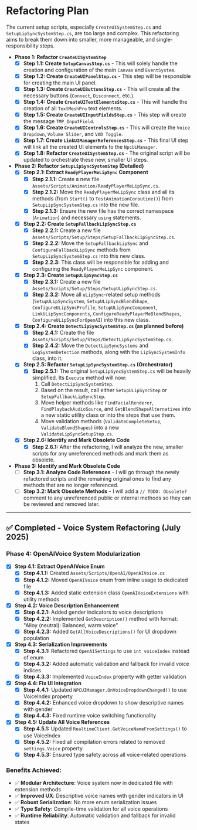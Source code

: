 # Refactoring Plan

The current setup scripts, especially `CreateUISystemStep.cs` and `SetupLipSyncSystemStep.cs`, are too large and complex. This refactoring aims to break them down into smaller, more manageable, and single-responsibility steps.

- **Phase 1: Refactor `CreateUISystemStep`**
    - [x] **Step 1.1: Create `SetupCanvasStep.cs`** - This will solely handle the creation and configuration of the main `Canvas` and `EventSystem`.
    - [x] **Step 1.2: Create `CreateUIPanelStep.cs`** - This step will be responsible for creating the main UI panel.
    - [x] **Step 1.3: Create `CreateUIButtonsStep.cs`** - This will create all the necessary buttons (`Connect`, `Disconnect`, etc.).
    - [x] **Step 1.4: Create `CreateUITextElementsStep.cs`** - This will handle the creation of all `TextMeshPro` text elements.
    - [x] **Step 1.5: Create `CreateUIInputFieldsStep.cs`** - This step will create the message `TMP_InputField`.
    - [x] **Step 1.6: Create `CreateUIControlsStep.cs`** - This will create the `Voice Dropdown`, `Volume Slider`, and `VAD Toggle`.
    - [x] **Step 1.7: Create `LinkUIManagerReferencesStep.cs`** - This final UI step will link all the created UI elements to the `NpcUiManager`.
    - [x] **Step 1.8: Refactor `CreateUISystemStep.cs`** - The original script will be updated to orchestrate these new, smaller UI steps.

- **Phase 2: Refactor `SetupLipSyncSystemStep` (Detailed)**
    - [x] **Step 2.1: Extract `ReadyPlayerMeLipSync` Component**
        - [x] **Step 2.1.1:** Create a new file `Assets/Scripts/Animation/ReadyPlayerMeLipSync.cs`.
        - [x] **Step 2.1.2:** Move the `ReadyPlayerMeLipSync` class and all its methods (from `Start()` to `TestAnimationCoroutine()`) from `SetupLipSyncSystemStep.cs` into the new file.
        - [x] **Step 2.1.3:** Ensure the new file has the correct namespace (`Animation`) and necessary `using` statements.
    - [x] **Step 2.2: Create `SetupFallbackLipSyncStep.cs`**
        - [x] **Step 2.2.1:** Create a new file `Assets/Scripts/Setup/Steps/SetupFallbackLipSyncStep.cs`.
        - [x] **Step 2.2.2:** Move the `SetupFallbackLipSync` and `ConfigureFallbackLipSync` methods from `SetupLipSyncSystemStep.cs` into this new class.
        - [x] **Step 2.2.3:** This class will be responsible for adding and configuring the `ReadyPlayerMeLipSync` component.
    - [x] **Step 2.3: Create `SetupULipSyncStep.cs`**
        - [x] **Step 2.3.1:** Create a new file `Assets/Scripts/Setup/Steps/SetupULipSyncStep.cs`.
        - [x] **Step 2.3.2:** Move all `uLipSync`-related setup methods (`SetupULipSyncSystem`, `SetupULipSyncBlendShape`, `ConfigureULipSyncProfile`, `SetupULipSyncComponent`, `LinkULipSyncComponents`, `ConfigureReadyPlayerMeBlendShapes`, `ConfigureULipSyncForOpenAI`) into this new class.
    - [x] **Step 2.4: Create `DetectLipSyncSystemStep.cs` (as planned before)**
        - [x] **Step 2.4.1:** Create the file `Assets/Scripts/Setup/Steps/DetectLipSyncSystemStep.cs`.
        - [x] **Step 2.4.2:** Move the `DetectLipSyncSystems` and `LogSystemDetection` methods, along with the `LipSyncSystemInfo` class, into it.
    - [x] **Step 2.5: Refactor `SetupLipSyncSystemStep.cs` (Orchestrator)**
        - [x] **Step 2.5.1:** The original `SetupLipSyncSystemStep.cs` will be heavily simplified. Its `Execute` method will now:
            1.  Call `DetectLipSyncSystemStep`.
            2.  Based on the result, call either `SetupULipSyncStep` or `SetupFallbackLipSyncStep`.
            3.  Move helper methods like `FindFacialRenderer`, `FindPlaybackAudioSource`, and `GetBlendShapeAlternatives` into a new static utility class or into the steps that use them.
            4.  Move validation methods (`ValidateCompleteSetup`, `ValidateBlendShapes`) into a new `ValidateLipSyncSetupStep.cs`.
    - [x] **Step 2.6: Identify and Mark Obsolete Code**
        - [x] **Step 2.6.1:** After the refactoring, I will analyze the new, smaller scripts for any unreferenced methods and mark them as obsolete.

- **Phase 3: Identify and Mark Obsolete Code**
    - [ ] **Step 3.1: Analyze Code References** - I will go through the newly refactored scripts and the remaining original ones to find any methods that are no longer referenced.
    - [ ] **Step 3.2: Mark Obsolete Methods** - I will add a `// TODO: Obsolete?` comment to any unreferenced public or internal methods so they can be reviewed and removed later.

---

## ✅ **Completed - Voice System Refactoring (July 2025)**

### **Phase 4: OpenAIVoice System Modularization**

- [x] **Step 4.1: Extract OpenAIVoice Enum**
    - [x] **Step 4.1.1:** Created `Assets/Scripts/OpenAI/OpenAIVoice.cs` 
    - [x] **Step 4.1.2:** Moved `OpenAIVoice` enum from inline usage to dedicated file
    - [x] **Step 4.1.3:** Added static extension class `OpenAIVoiceExtensions` with utility methods

- [x] **Step 4.2: Voice Description Enhancement**
    - [x] **Step 4.2.1:** Added gender indicators to voice descriptions
    - [x] **Step 4.2.2:** Implemented `GetDescription()` method with format: "Alloy (neutral): Balanced, warm voice"
    - [x] **Step 4.2.3:** Added `GetAllVoiceDescriptions()` for UI dropdown population

- [x] **Step 4.3: Serialization Improvements** 
    - [x] **Step 4.3.1:** Refactored `OpenAISettings` to use `int voiceIndex` instead of enum
    - [x] **Step 4.3.2:** Added automatic validation and fallback for invalid voice indices
    - [x] **Step 4.3.3:** Implemented `VoiceIndex` property with getter validation

- [x] **Step 4.4: Fix UI Integration**
    - [x] **Step 4.4.1:** Updated `NPCUIManager.OnVoiceDropdownChanged()` to use VoiceIndex property
    - [x] **Step 4.4.2:** Enhanced voice dropdown to show descriptive names with gender
    - [x] **Step 4.4.3:** Fixed runtime voice switching functionality

- [x] **Step 4.5: Update All Voice References**
    - [x] **Step 4.5.1:** Updated `RealtimeClient.GetVoiceNameFromSettings()` to use VoiceIndex
    - [x] **Step 4.5.2:** Fixed all compilation errors related to removed `settings.Voice` property
    - [x] **Step 4.5.3:** Ensured type safety across all voice-related operations

### **Benefits Achieved:**
- ✅ **Modular Architecture**: Voice system now in dedicated file with extension methods
- ✅ **Improved UX**: Descriptive voice names with gender indicators in UI
- ✅ **Robust Serialization**: No more enum serialization issues
- ✅ **Type Safety**: Compile-time validation for all voice operations
- ✅ **Runtime Reliability**: Automatic validation and fallback for invalid states
